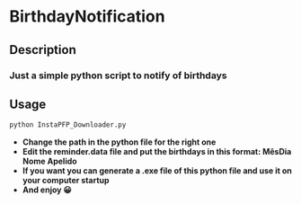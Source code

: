 # BirthdayNotification
## Description
### Just a simple python script to notify of birthdays

## Usage
  ```sh
  python InstaPFP_Downloader.py
  ```
  * **Change the path in the python file for the right one**
  * **Edit the reminder.data file and put the birthdays in this format: MêsDia Nome Apelido**
  * **If you want you can generate a .exe file of this python file and use it on your computer startup**
  * **And enjoy 😀**
